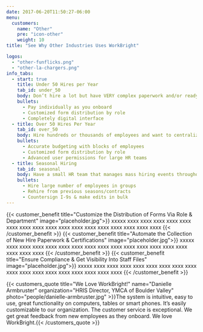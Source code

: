 ```yaml
---
date: 2017-06-20T11:50:27-06:00
menu:
  customers:
    name: "Other"
    pre: "icon-other"
    weight: 10
title: "See Why Other Industries Uses WorkBright"

logos:
  - "other-funflicks.png"
  - "other-la-chargers.png"
info_tabs:
  - start: true
    title: Under 50 Hires per Year
    tab_id: under_50
    body: Don’t hire a lot but have VERY complex paperwork and/or ready to go digital? WorkBright can help!
    bullets:
      - Pay individually as you onboard
      - Customized form distribution by role 
      - Completely digital interface
  - title: Over 50 Hires Per Year
    tab_id: over_50
    body: Hire hundreds or thousands of employees and want to centralize your HR? WorkBright is made for you!
    bullets:
      - Accurate budgeting with blocks of employees
      - Customized form distribution by role
      - Advanced user permissions for large HR teams
  - title: Seasonal Hiring
    tab_id: seasonal
    body: Have a small HR team that manages mass hiring events throughout the year? WorkBright meets your needs!
    bullets:
      - Hire large number of employees in groups
      - Rehire from previous seasons/contracts
      - Countersign I-9s & make edits in bulk 
---
```

{{< customer_benefit title="Customize the Distribution of Forms Via Role & Department" image="placeholder.jpg">}}
  xxxxx xxxx xxxx xxxx xxxx xxxx xxxx xxxx xxxx xxxx xxxx xxxx xxxx xxxx xxxx xxxx xxxx xxxx
{{< /customer_benefit >}}
{{< customer_benefit title="Automate the Collection of New Hire Paperwork & Certifications" image="placeholder.jpg">}}
  xxxxx xxxx xxxx xxxx xxxx xxxx xxxx xxxx xxxx xxxx xxxx xxxx xxxx xxxx xxxx xxxx xxxx xxxx
{{< /customer_benefit >}}
{{< customer_benefit title="Ensure Compliance & Get Visibility Into Staff Files" image="placeholder.jpg">}}
  xxxxx xxxx xxxx xxxx xxxx xxxx xxxx xxxx xxxx xxxx xxxx xxxx xxxx xxxx xxxx xxxx xxxx xxxx
{{< /customer_benefit >}}

{{< customers_quote title="We Love WorkBright!" name="Danielle Armbruster" organization="HRIS Director, YMCA of Boulder Valley" photo="people/danielle-armbruster.jpg" >}}The system is intuitive, easy to use, great functionality on computers, tables or smart phones. It’s easily customizable to our organization. The customer service is exceptional. We get great feedback from new employees as they onboard. We love WorkBright.{{< /customers_quote >}}